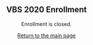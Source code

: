 <section style="text-align: center;">
<h1>VBS&nbsp;2020 Enrollment</h1>
<p>Enrollment is closed.</p>
<a href="/">Return to the main page</a>
</section>
